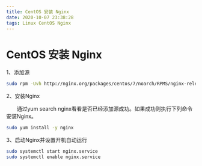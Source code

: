 ```yaml
---
title: CentOS 安装 Nginx
date: 2020-10-07 23:38:28
tags: Linux CentOS Nginx
---
```


# CentOS 安装 Nginx

  1、添加源
```bash
sudo rpm -Uvh http://nginx.org/packages/centos/7/noarch/RPMS/nginx-release-centos-7-0.el7.ngx.noarch.rpm
```

2、安装Nginx

　　通过yum search nginx看看是否已经添加源成功。如果成功则执行下列命令安装Nginx。
```bash
sudo yum install -y nginx
```

3、启动Nginx并设置开机自动运行
```bash
sudo systemctl start nginx.service
sudo systemctl enable nginx.service
```

